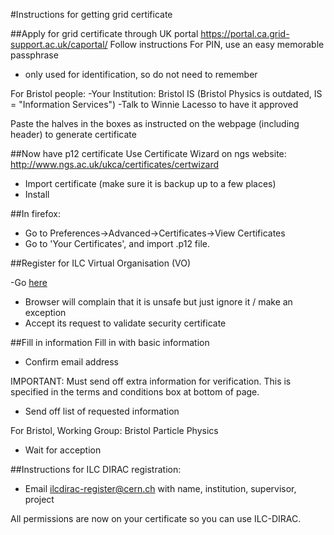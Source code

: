 #Instructions for getting grid certificate

##Apply for grid certificate through UK portal
https://portal.ca.grid-support.ac.uk/caportal/
Follow instructions
For PIN, use an easy memorable passphrase 
- only used for identification, so do not need to remember

For Bristol people:
-Your Institution: Bristol IS (Bristol Physics is outdated, IS = "Information Services")
-Talk to Winnie Lacesso to have it approved

Paste the halves in the boxes as instructed on the webpage (including header) to generate certificate

##Now have p12 certificate
Use Certificate Wizard on ngs website: http://www.ngs.ac.uk/ukca/certificates/certwizard
- Import certificate (make sure it is backup up to a few places)
- Install

##In firefox: 
- Go to Preferences->Advanced->Certificates->View Certificates
- Go to 'Your Certificates', and import .p12 file.

##Register for ILC Virtual Organisation (VO)

-Go [here](https://grid-voms.desy.de:8443/voms/ilc/register/start.action)
- Browser will complain that it is unsafe but just ignore it / make an exception
- Accept its request to validate security certificate

##Fill in information
Fill in with basic information
- Confirm email address

IMPORTANT:
Must send off extra information for verification. This is specified in the terms and conditions box at bottom of page.
- Send off list of requested information

For Bristol, Working Group: Bristol Particle Physics
- Wait for acception

##Instructions for ILC DIRAC registration:
- Email ilcdirac-register@cern.ch with name, institution, supervisor, project

All permissions are now on your certificate so you can use ILC-DIRAC.
